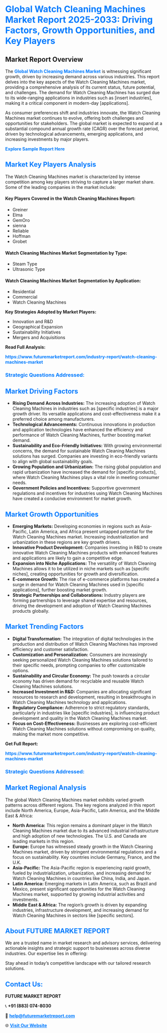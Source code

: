 <h1 style="color: #007BFF;">Global Watch Cleaning Machines Market Report 2025-2033: Driving Factors, Growth Opportunities, and Key Players</h1>

<section id="overview">
<h2>Market Report Overview</h2>
<p>The <a href="https://www.futuremarketreport.com/industry-report/watch-cleaning-machines-market" style="color: #007BFF; text-decoration: none;"><strong>Global Watch Cleaning Machines Market</strong></a> is witnessing significant growth, driven by increasing demand across various industries. This report delves into the key aspects of the Watch Cleaning Machines market, providing a comprehensive analysis of its current status, future potential, and challenges. The demand for Watch Cleaning Machines has surged due to its wide-ranging applications in industries such as [insert industries], making it a critical component in modern-day [applications].</p>
<p>As consumer preferences shift and industries innovate, the Watch Cleaning Machines market continues to evolve, offering both challenges and opportunities for stakeholders. The global market is expected to expand at a substantial compound annual growth rate (CAGR) over the forecast period, driven by technological advancements, emerging applications, and increasing investments by major players.</p>
</section>

<section id="overview">
<p><a href="https://www.futuremarketreport.com/request-sample/reportId=116439" style="color: #007BFF; text-decoration: none;"><strong>Explore Sample Report Here</strong></a></p>
</section>

<section id="key-players">
<h2 style="color: #007BFF;">Market Key Players Analysis</h2>
<p>The Watch Cleaning Machines market is characterized by intense competition among key players striving to capture a larger market share. Some of the leading companies in the market include:</p>
<h4>Key Players Covered in the Watch Cleaning Machines Report:</h4>
<ul><li>Greiner</li><li>Elma</li><li>GemOro</li><li>sienna</li><li>Reliable</li><li>Hoffman</li><li>Grobet</li></ul>
<h4>Watch Cleaning Machines Market Segmentation by Type:</h4>
<ul><li>Steam Type</li><li>Ultrasonic Type</li></ul>

<h4>Watch Cleaning Machines Market Segmentation by Application:</h4>
<ul><li>Residential</li><li>Commercial</li><li>Watch Cleaning Machines</li></ul>
<p><strong>Key Strategies Adopted by Market Players:</strong></p>
<ul>
<li>Innovation and R&D</li>
<li>Geographical Expansion</li>
<li>Sustainability Initiatives</li>
<li>Mergers and Acquisitions</li>
</ul>
</section>

<section>
<p><strong>Read Full Analysis: </strong></p><a href="https://www.futuremarketreport.com/industry-report/watch-cleaning-machines-market" style="color: #007BFF; text-decoration: none;"><strong>https://www.futuremarketreport.com/industry-report/watch-cleaning-machines-market</strong></a>
<h3 style="color: #007BFF;">Strategic Questions Addressed:</h3>
</section>

<section id="driving-factors">
<h2 style="color: #007BFF;">Market Driving Factors</h2>
<ul>
<li><strong>Rising Demand Across Industries:</strong> The increasing adoption of Watch Cleaning Machines in industries such as [specific industries] is a major growth driver. Its versatile applications and cost-effectiveness make it a preferred choice among manufacturers.</li>
<li><strong>Technological Advancements:</strong> Continuous innovations in production and application technologies have enhanced the efficiency and performance of Watch Cleaning Machines, further boosting market demand.</li>
<li><strong>Sustainability and Eco-Friendly Initiatives:</strong> With growing environmental concerns, the demand for sustainable Watch Cleaning Machines solutions has surged. Companies are investing in eco-friendly variants to align with global sustainability goals.</li>
<li><strong>Growing Population and Urbanization:</strong> The rising global population and rapid urbanization have increased the demand for [specific products], where Watch Cleaning Machines plays a vital role in meeting consumer needs.</li>
<li><strong>Government Policies and Incentives:</strong> Supportive government regulations and incentives for industries using Watch Cleaning Machines have created a conducive environment for market growth.</li>
</ul>
</section>

<section id="growth-opportunities">
<h2 style="color: #007BFF;">Market Growth Opportunities</h2>
<ul>
<li><strong>Emerging Markets:</strong> Developing economies in regions such as Asia-Pacific, Latin America, and Africa present untapped potential for the Watch Cleaning Machines market. Increasing industrialization and urbanization in these regions are key growth drivers.</li>
<li><strong>Innovative Product Development:</strong> Companies investing in R&D to create innovative Watch Cleaning Machines products with enhanced features and applications are likely to gain a competitive edge.</li>
<li><strong>Expansion into Niche Applications:</strong> The versatility of Watch Cleaning Machines allows it to be utilized in niche markets such as [specific niches], creating opportunities for growth and diversification.</li>
<li><strong>E-commerce Growth:</strong> The rise of e-commerce platforms has created a surge in demand for Watch Cleaning Machines used in [specific applications], further boosting market growth.</li>
<li><strong>Strategic Partnerships and Collaborations:</strong> Industry players are forming partnerships to leverage shared expertise and resources, driving the development and adoption of Watch Cleaning Machines products globally.</li>
</ul>
</section>

<section id="trending-factors">
<h2 style="color: #007BFF;">Market Trending Factors</h2>
<ul>
<li><strong>Digital Transformation:</strong> The integration of digital technologies in the production and distribution of Watch Cleaning Machines has improved efficiency and customer satisfaction.</li>
<li><strong>Customization and Personalization:</strong> Consumers are increasingly seeking personalized Watch Cleaning Machines solutions tailored to their specific needs, prompting companies to offer customizable options.</li>
<li><strong>Sustainability and Circular Economy:</strong> The push towards a circular economy has driven demand for recyclable and reusable Watch Cleaning Machines solutions.</li>
<li><strong>Increased Investment in R&D:</strong> Companies are allocating significant resources to research and development, resulting in breakthroughs in Watch Cleaning Machines technology and applications.</li>
<li><strong>Regulatory Compliance:</strong> Adherence to strict regulatory standards, particularly in industries like [specific industries], is influencing product development and quality in the Watch Cleaning Machines market.</li>
<li><strong>Focus on Cost-Effectiveness:</strong> Businesses are exploring cost-efficient Watch Cleaning Machines solutions without compromising on quality, making the market more competitive.</li>
</ul>
</section>

<section>
<p><strong>Get Full Report: </strong></p><a href="https://www.futuremarketreport.com/industry-report/watch-cleaning-machines-market" style="color: #007BFF; text-decoration: none;"><strong>https://www.futuremarketreport.com/industry-report/watch-cleaning-machines-market</strong></a>
<h3 style="color: #007BFF;">Strategic Questions Addressed:</h3>
</section>


<section id="regional-analysis">
<h2 style="color: #007BFF;">Market Regional Analysis</h2>
<p>The global Watch Cleaning Machines market exhibits varied growth patterns across different regions. The key regions analyzed in this report include North America, Europe, Asia-Pacific, Latin America, and the Middle East & Africa:</p>
<ul>
<li><strong>North America:</strong> This region remains a dominant player in the Watch Cleaning Machines market due to its advanced industrial infrastructure and high adoption of new technologies. The U.S. and Canada are leading markets in this region.</li>
<li><strong>Europe:</strong> Europe has witnessed steady growth in the Watch Cleaning Machines market, driven by stringent environmental regulations and a focus on sustainability. Key countries include Germany, France, and the U.K.</li>
<li><strong>Asia-Pacific:</strong> The Asia-Pacific region is experiencing rapid growth, fueled by industrialization, urbanization, and increasing demand for Watch Cleaning Machines in countries like China, India, and Japan.</li>
<li><strong>Latin America:</strong> Emerging markets in Latin America, such as Brazil and Mexico, present significant opportunities for the Watch Cleaning Machines market, supported by growing industrial activities and investments.</li>
<li><strong>Middle East & Africa:</strong> The region’s growth is driven by expanding industries, infrastructure development, and increasing demand for Watch Cleaning Machines in sectors like [specific sectors].</li>
</ul>
</section>

<footer>
<h2 style="color: #007BFF;">About FUTURE MARKET REPORT</h2>
<p>We are a trusted name in market research and advisory services, delivering actionable insights and strategic support to businesses across diverse industries. Our expertise lies in offering:</p>

<p>Stay ahead in today’s competitive landscape with our tailored research solutions.</p>

<h2 style="color: #007BFF;">Contact Us:</h2>
<p><strong>FUTURE MARKET REPORT</strong></p>
<p>📞 <strong>+91 (883) 074-8030</strong></p>
<p>📧 <strong><a href="mailto:help@futuremarketreport.com" style="color: #007BFF;">help@futuremarketreport.com</a></strong></p>
<p>🌐 <strong><a href="https://www.futuremarketreport.com/" style="color: #007BFF;">Visit Our Website</a></strong></p>
</footer>